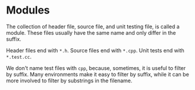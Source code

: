 # Modules
The collection of header file, source file, and unit testing file, is called a module.
These files usually have the same name and only differ in the suffix.

Header files end with `*.h`. Source files end with `*.cpp`. Unit tests end with `*.test.cc`.

We don't name test files with `cpp`, because, sometimes, it is useful to filter by suffix. 
Many environments make it easy to filter by suffix, while it can be more involved to filter by substrings in the filename.

